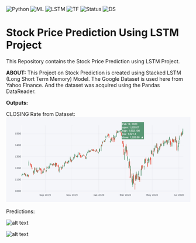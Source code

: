 ![Python](https://img.shields.io/badge/Python-3.x-red) ![ML](https://img.shields.io/badge/Machine-Learning-blue) ![LSTM](https://img.shields.io/badge/Model-LSTM-lightgrey) ![TF](https://img.shields.io/badge/TensorFlow-2.x-orange) ![Status](https://img.shields.io/badge/Status-Completed-success) ![DS](https://img.shields.io/badge/Data-Science-ff69b4)

# Stock Price Prediction Using LSTM Project

This Repository contains the Stock Price Prediction using LSTM Project.

**ABOUT:** This Project on Stock Prediction is created using Stacked LSTM (Long Short Term Memory) Model. The Google Dataset is used here from Yahoo Finance. And  the dataset was acquired using the Pandas DataReader. 

**Outputs:**

CLOSING Rate from Dataset:
![alt text](https://github.com/imsid777/Stock-Price-Prediction-Using-LSTM-Project/blob/master/Stock%20Market%20Price%20Prediction%20Project%20using%20LSTM/Output%20Images/Screenshot%202020-07-11%20at%207.25.31%20p.m..jpg)

Predictions:

![alt text](https://github.com/sidgolangade/Stock-Price-Prediction-Using-LSTM-Project/blob/master/Stock%20Market%20Price%20Prediction%20Project%20using%20LSTM/Output%20Images/Screenshot%202020-07-12%20at%2011.20.13%20a.m..jpg)

![alt text](https://github.com/sidgolangade/Stock-Price-Prediction-Using-LSTM-Project/blob/master/Stock%20Market%20Price%20Prediction%20Project%20using%20LSTM/Output%20Images/Screenshot%202020-07-12%20at%2011.20.40%20a.m..jpg)

